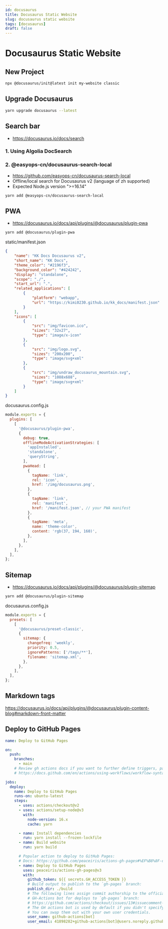 ```yaml
---
id: docusaurus
title: Docusaurus Static Website
slug: docusaurus static website
tags: [docusaurus]
draft: false
---
```


# Docusaurus Static Website

## New Project

```sh
npx @docusaurus/init@latest init my-website classic
```

## Upgrade Docusaurus

```sh
yarn upgrade docusaurus --latest
```

## Search bar
* https://docusaurus.io/docs/search

### 1. Using Algolia DocSearch


### 2. @easyops-cn/docusaurus-search-local
* https://github.com/easyops-cn/docusaurus-search-local
* Offline/local search for Docusaurus v2 (language of zh supported)
* Expected Node.js version ">=16.14"

```sh
yarn add @easyops-cn/docusaurus-search-local
```


## PWA

* https://docusaurus.io/docs/api/plugins/@docusaurus/plugin-pwa

```sh
yarn add @docusaurus/plugin-pwa
```

static/manifest.json
```json
{
    "name": "KK Docs Docusaurus v2",
    "short_name": "KK Docs",
    "theme_color": "#2196f3",
    "background_color": "#424242",
    "display": "standalone",
    "scope": "./",
    "start_url": ".",
    "related_applications": [
        {
            "platform": "webapp",
            "url": "https://kimi0230.github.io/kk_docs/manifest.json"
        }
    ],
    "icons": [
        {
            "src": "img/favicon.ico",
            "sizes": "32x27",
            "type": "image/x-icon"
        },
        {
            "src": "img/logo.svg",
            "sizes": "200x200",
            "type": "image/svg+xml"
        },
        {
            "src": "img/undraw_docusaurus_mountain.svg",
            "sizes": "1088x688",
            "type": "image/svg+xml"
        }
    ]
}
```


docusaurus.config.js
```js
module.exports = {
  plugins: [
    [
      '@docusaurus/plugin-pwa',
      {
        debug: true,
        offlineModeActivationStrategies: [
          'appInstalled',
          'standalone',
          'queryString',
        ],
        pwaHead: [
          {
            tagName: 'link',
            rel: 'icon',
            href: '/img/docusaurus.png',
          },
          {
            tagName: 'link',
            rel: 'manifest',
            href: '/manifest.json', // your PWA manifest
          },
          {
            tagName: 'meta',
            name: 'theme-color',
            content: 'rgb(37, 194, 160)',
          },
        ],
      },
    ],
  ],
};
```

## Sitemap

* https://docusaurus.io/docs/api/plugins/@docusaurus/plugin-sitemap

```sh
yarn add @docusaurus/plugin-sitemap
```

docusaurus.config.js

```js
module.exports = {
  presets: [
    [
      '@docusaurus/preset-classic',
      {
        sitemap: {
          changefreq: 'weekly',
          priority: 0.5,
          ignorePatterns: ['/tags/**'],
          filename: 'sitemap.xml',
        },
      },
    ],
  ],
};
```

## Markdown tags
https://docusaurus.io/docs/api/plugins/@docusaurus/plugin-content-blog#markdown-front-matter

##  Deploy to GitHub Pages
```yml
name: Deploy to GitHub Pages

on:
  push:
    branches:
      - main
    # Review gh actions docs if you want to further define triggers, paths, etc
    # https://docs.github.com/en/actions/using-workflows/workflow-syntax-for-github-actions#on

jobs:
  deploy:
    name: Deploy to GitHub Pages
    runs-on: ubuntu-latest
    steps:
      - uses: actions/checkout@v2
      - uses: actions/setup-node@v3
        with:
          node-version: 16.x
          cache: yarn

      - name: Install dependencies
        run: yarn install --frozen-lockfile
      - name: Build website
        run: yarn build

      # Popular action to deploy to GitHub Pages:
      # Docs: https://github.com/peaceiris/actions-gh-pages#%EF%B8%8F-docusaurus
      - name: Deploy to GitHub Pages
        uses: peaceiris/actions-gh-pages@v3
        with:
          github_token: ${{ secrets.GH_ACCESS_TOKEN }}
          # Build output to publish to the `gh-pages` branch:
          publish_dir: ./build
          # The following lines assign commit authorship to the official
          # GH-Actions bot for deploys to `gh-pages` branch:
          # https://github.com/actions/checkout/issues/13#issuecomment-724415212
          # The GH actions bot is used by default if you didn't specify the two fields.
          # You can swap them out with your own user credentials.
          user_name: github-actions[bot]
          user_email: 41898282+github-actions[bot]@users.noreply.github.com
```